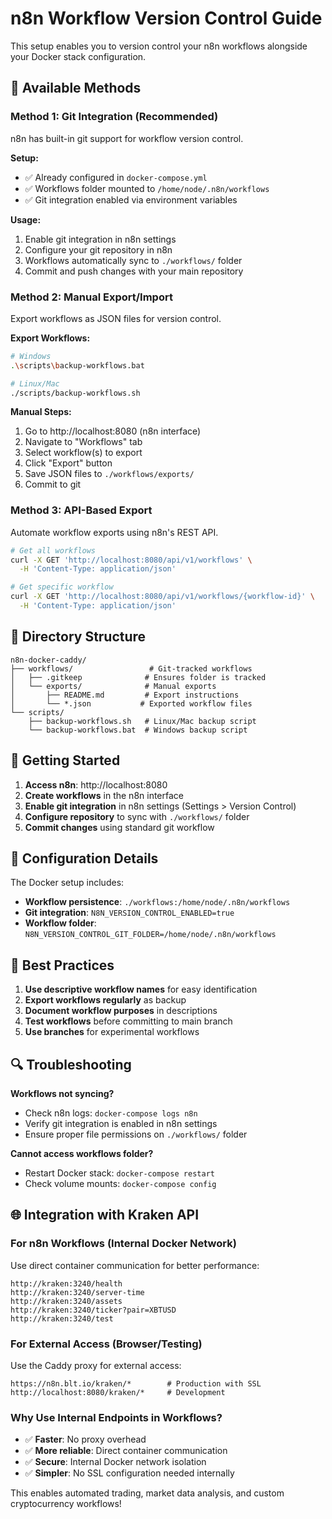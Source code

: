 # n8n Workflow Version Control Guide

This setup enables you to version control your n8n workflows alongside your Docker stack configuration.

## 🔄 Available Methods

### Method 1: Git Integration (Recommended)
n8n has built-in git support for workflow version control.

**Setup:**
- ✅ Already configured in `docker-compose.yml`
- ✅ Workflows folder mounted to `/home/node/.n8n/workflows`
- ✅ Git integration enabled via environment variables

**Usage:**
1. Enable git integration in n8n settings
2. Configure your git repository in n8n
3. Workflows automatically sync to `./workflows/` folder
4. Commit and push changes with your main repository

### Method 2: Manual Export/Import
Export workflows as JSON files for version control.

**Export Workflows:**
```bash
# Windows
.\scripts\backup-workflows.bat

# Linux/Mac
./scripts/backup-workflows.sh
```

**Manual Steps:**
1. Go to http://localhost:8080 (n8n interface)
2. Navigate to "Workflows" tab
3. Select workflow(s) to export
4. Click "Export" button
5. Save JSON files to `./workflows/exports/`
6. Commit to git

### Method 3: API-Based Export
Automate workflow exports using n8n's REST API.

```bash
# Get all workflows
curl -X GET 'http://localhost:8080/api/v1/workflows' \
  -H 'Content-Type: application/json'

# Get specific workflow
curl -X GET 'http://localhost:8080/api/v1/workflows/{workflow-id}' \
  -H 'Content-Type: application/json'
```

## 📁 Directory Structure

```
n8n-docker-caddy/
├── workflows/                 # Git-tracked workflows
│   ├── .gitkeep              # Ensures folder is tracked
│   └── exports/              # Manual exports
│       ├── README.md         # Export instructions
│       └── *.json           # Exported workflow files
└── scripts/
    ├── backup-workflows.sh   # Linux/Mac backup script
    └── backup-workflows.bat  # Windows backup script
```

## 🚀 Getting Started

1. **Access n8n**: http://localhost:8080
2. **Create workflows** in the n8n interface
3. **Enable git integration** in n8n settings (Settings > Version Control)
4. **Configure repository** to sync with `./workflows/` folder
5. **Commit changes** using standard git workflow

## 🔧 Configuration Details

The Docker setup includes:
- **Workflow persistence**: `./workflows:/home/node/.n8n/workflows`
- **Git integration**: `N8N_VERSION_CONTROL_ENABLED=true`
- **Workflow folder**: `N8N_VERSION_CONTROL_GIT_FOLDER=/home/node/.n8n/workflows`

## 📝 Best Practices

1. **Use descriptive workflow names** for easy identification
2. **Export workflows regularly** as backup
3. **Document workflow purposes** in descriptions
4. **Test workflows** before committing to main branch
5. **Use branches** for experimental workflows

## 🔍 Troubleshooting

**Workflows not syncing?**
- Check n8n logs: `docker-compose logs n8n`
- Verify git integration is enabled in n8n settings
- Ensure proper file permissions on `./workflows/` folder

**Cannot access workflows folder?**
- Restart Docker stack: `docker-compose restart`
- Check volume mounts: `docker-compose config`

## 🌐 Integration with Kraken API

### **For n8n Workflows (Internal Docker Network)**
Use direct container communication for better performance:
```
http://kraken:3240/health
http://kraken:3240/server-time
http://kraken:3240/assets
http://kraken:3240/ticker?pair=XBTUSD
http://kraken:3240/test
```

### **For External Access (Browser/Testing)**
Use the Caddy proxy for external access:
```
https://n8n.blt.io/kraken/*        # Production with SSL
http://localhost:8080/kraken/*     # Development
```

### **Why Use Internal Endpoints in Workflows?**
- ✅ **Faster**: No proxy overhead
- ✅ **More reliable**: Direct container communication
- ✅ **Secure**: Internal Docker network isolation
- ✅ **Simpler**: No SSL configuration needed internally

This enables automated trading, market data analysis, and custom cryptocurrency workflows!
